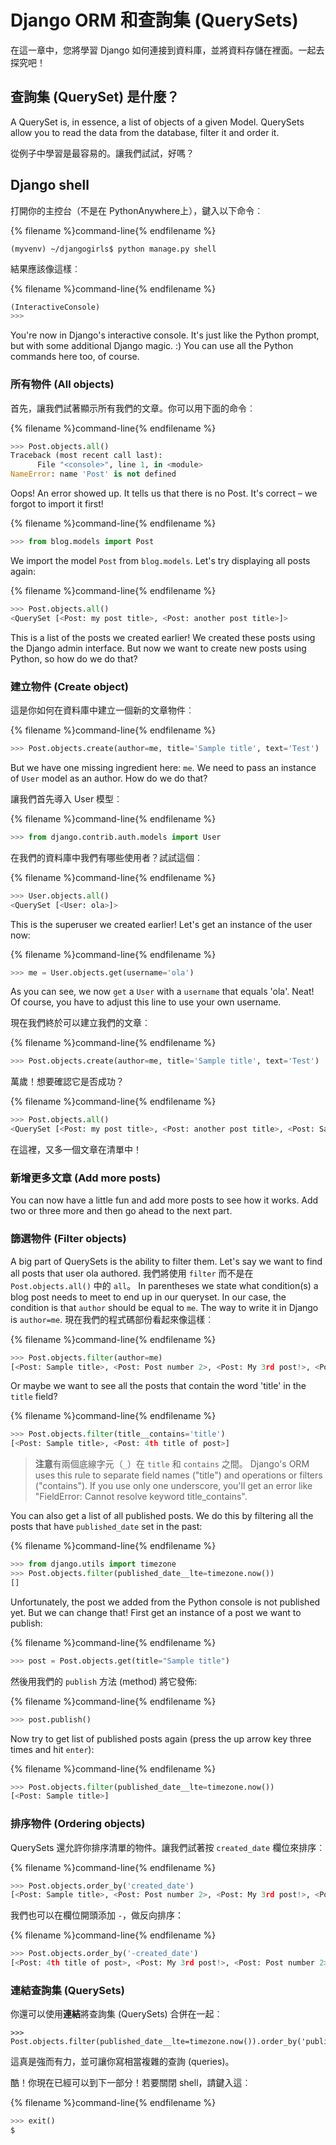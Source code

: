 # Django ORM 和查詢集 (QuerySets)

在這一章中，您將學習 Django 如何連接到資料庫，並將資料存儲在裡面。一起去探究吧！

## 查詢集 (QuerySet) 是什麼？

A QuerySet is, in essence, a list of objects of a given Model. QuerySets allow you to read the data from the database, filter it and order it.

從例子中學習是最容易的。讓我們試試，好嗎？

## Django shell

打開你的主控台（不是在 PythonAnywhere上），鍵入以下命令︰

{% filename %}command-line{% endfilename %}

    (myvenv) ~/djangogirls$ python manage.py shell
    

結果應該像這樣︰

{% filename %}command-line{% endfilename %}

```python
(InteractiveConsole)
>>>
```

You're now in Django's interactive console. It's just like the Python prompt, but with some additional Django magic. :) You can use all the Python commands here too, of course.

### 所有物件 (All objects)

首先，讓我們試著顯示所有我們的文章。你可以用下面的命令︰

{% filename %}command-line{% endfilename %}

```python
>>> Post.objects.all()
Traceback (most recent call last):
      File "<console>", line 1, in <module>
NameError: name 'Post' is not defined
```

Oops! An error showed up. It tells us that there is no Post. It's correct – we forgot to import it first!

{% filename %}command-line{% endfilename %}

```python
>>> from blog.models import Post
```

We import the model `Post` from `blog.models`. Let's try displaying all posts again:

{% filename %}command-line{% endfilename %}

```python
>>> Post.objects.all()
<QuerySet [<Post: my post title>, <Post: another post title>]>
```

This is a list of the posts we created earlier! We created these posts using the Django admin interface. But now we want to create new posts using Python, so how do we do that?

### 建立物件 (Create object)

這是你如何在資料庫中建立一個新的文章物件︰

{% filename %}command-line{% endfilename %}

```python
>>> Post.objects.create(author=me, title='Sample title', text='Test')
```

But we have one missing ingredient here: `me`. We need to pass an instance of `User` model as an author. How do we do that?

讓我們首先導入 User 模型︰

{% filename %}command-line{% endfilename %}

```python
>>> from django.contrib.auth.models import User
```

在我們的資料庫中我們有哪些使用者？試試這個︰

{% filename %}command-line{% endfilename %}

```python
>>> User.objects.all()
<QuerySet [<User: ola>]>
```

This is the superuser we created earlier! Let's get an instance of the user now:

{% filename %}command-line{% endfilename %}

```python
>>> me = User.objects.get(username='ola')
```

As you can see, we now `get` a `User` with a `username` that equals 'ola'. Neat! Of course, you have to adjust this line to use your own username.

現在我們終於可以建立我們的文章︰

{% filename %}command-line{% endfilename %}

```python
>>> Post.objects.create(author=me, title='Sample title', text='Test')
```

萬歲！想要確認它是否成功？

{% filename %}command-line{% endfilename %}

```python
>>> Post.objects.all()
<QuerySet [<Post: my post title>, <Post: another post title>, <Post: Sample title>]>
```

在這裡，又多一個文章在清單中！

### 新增更多文章 (Add more posts)

You can now have a little fun and add more posts to see how it works. Add two or three more and then go ahead to the next part.

### 篩選物件 (Filter objects)

A big part of QuerySets is the ability to filter them. Let's say we want to find all posts that user ola authored. 我們將使用 `filter` 而不是在 `Post.objects.all()` 中的 `all`。 In parentheses we state what condition(s) a blog post needs to meet to end up in our queryset. In our case, the condition is that `author` should be equal to `me`. The way to write it in Django is `author=me`. 現在我們的程式碼部份看起來像這樣︰

{% filename %}command-line{% endfilename %}

```python
>>> Post.objects.filter(author=me)
[<Post: Sample title>, <Post: Post number 2>, <Post: My 3rd post!>, <Post: 4th title of post>]
```

Or maybe we want to see all the posts that contain the word 'title' in the `title` field?

{% filename %}command-line{% endfilename %}

```python
>>> Post.objects.filter(title__contains='title')
[<Post: Sample title>, <Post: 4th title of post>]
```

> **注意**有兩個底線字元（`_`）在 `title` 和 `contains` 之間。 Django's ORM uses this rule to separate field names ("title") and operations or filters ("contains"). If you use only one underscore, you'll get an error like "FieldError: Cannot resolve keyword title_contains".

You can also get a list of all published posts. We do this by filtering all the posts that have `published_date` set in the past:

{% filename %}command-line{% endfilename %}

```python
>>> from django.utils import timezone
>>> Post.objects.filter(published_date__lte=timezone.now())
[]
```

Unfortunately, the post we added from the Python console is not published yet. But we can change that! First get an instance of a post we want to publish:

{% filename %}command-line{% endfilename %}

```python
>>> post = Post.objects.get(title="Sample title")
```

然後用我們的 `publish` 方法 (method) 將它發佈:

{% filename %}command-line{% endfilename %}

```python
>>> post.publish()
```

Now try to get list of published posts again (press the up arrow key three times and hit `enter`):

{% filename %}command-line{% endfilename %}

```python
>>> Post.objects.filter(published_date__lte=timezone.now())
[<Post: Sample title>]
```

### 排序物件 (Ordering objects)

QuerySets 還允許你排序清單的物件。讓我們試著按 `created_date` 欄位來排序︰

{% filename %}command-line{% endfilename %}

```python
>>> Post.objects.order_by('created_date')
[<Post: Sample title>, <Post: Post number 2>, <Post: My 3rd post!>, <Post: 4th title of post>]
```

我們也可以在欄位開頭添加 `-`，做反向排序：

{% filename %}command-line{% endfilename %}

```python
>>> Post.objects.order_by('-created_date')
[<Post: 4th title of post>, <Post: My 3rd post!>, <Post: Post number 2>, <Post: Sample title>]
```

### 連結查詢集 (QuerySets)

你還可以使用**連結**將查詢集 (QuerySets) 合併在一起︰

    >>> Post.objects.filter(published_date__lte=timezone.now()).order_by('published_date')
    

這真是強而有力，並可讓你寫相當複雜的查詢 (queries)。

酷！你現在已經可以到下一部分！若要關閉 shell，請鍵入這︰

{% filename %}command-line{% endfilename %}

```python
>>> exit()
$
```